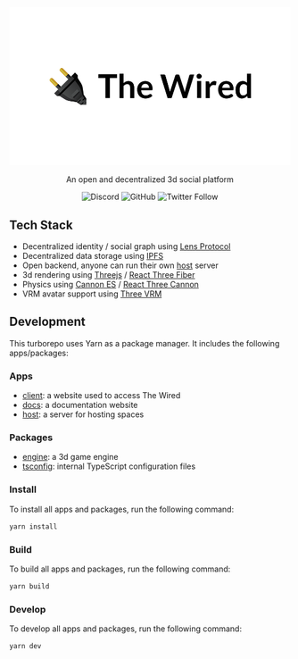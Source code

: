 <div align="center">
  <p>
    <img src="./assets/Hero.png" />
  </p>

  <p>An open and decentralized 3d social platform</p>

  <img alt="Discord" src="https://img.shields.io/discord/918705784311939134?label=discord">
  <img alt="GitHub" src="https://img.shields.io/github/license/wired-xr/wired">
  <img alt="Twitter Follow" src="https://img.shields.io/twitter/follow/TheWiredXR?style=social">
</div>

## Tech Stack

- Decentralized identity / social graph using [Lens Protocol](https://lens.dev/)
- Decentralized data storage using [IPFS](https://ipfs.io/)
- Open backend, anyone can run their own [host](apps/host) server
- 3d rendering using [Threejs](https://github.com/mrdoob/three.js) / [React Three Fiber](https://github.com/pmndrs/react-three-fiber)
- Physics using [Cannon ES](https://github.com/pmndrs/cannon-es) / [React Three Cannon](https://github.com/pmndrs/use-cannon/tree/master/packages/react-three-cannon#readme)
- VRM avatar support using [Three VRM](https://github.com/pixiv/three-vrm)

## Development

This turborepo uses Yarn as a package manager. It includes the following apps/packages:

### Apps

- [client](apps/client): a website used to access The Wired
- [docs](apps/docs): a documentation website
- [host](apps/host): a server for hosting spaces

### Packages

- [engine](packages/engine): a 3d game engine
- [tsconfig](packages/tsconfig): internal TypeScript configuration files

### Install

To install all apps and packages, run the following command:

```bash
yarn install
```

### Build

To build all apps and packages, run the following command:

```bash
yarn build
```

### Develop

To develop all apps and packages, run the following command:

```bash
yarn dev
```
